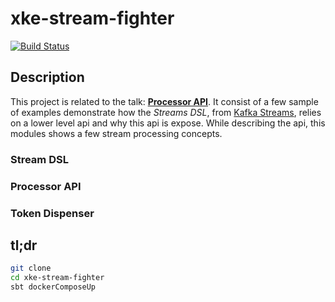 # xke-stream-fighter
[![Build Status](https://travis-ci.org/DivLoic/xke-stream-fighter.svg?branch={{branch}})](https://travis-ci.org/DivLoic/xke-stream-fighter)

## Description 
This project is related to the talk: [**Processor API**](#/). 
It consist of a few sample of examples demonstrate how the *Streams DSL*,
from [Kafka Streams](https://kafka.apache.org/documentation/streams/),
relies on a lower level api and why this api is expose. While describing
the api, this modules shows a few stream processing concepts. 

### Stream DSL

### Processor API

### Token Dispenser

## tl;dr

```bash
git clone 
cd xke-stream-fighter
sbt dockerComposeUp
```

